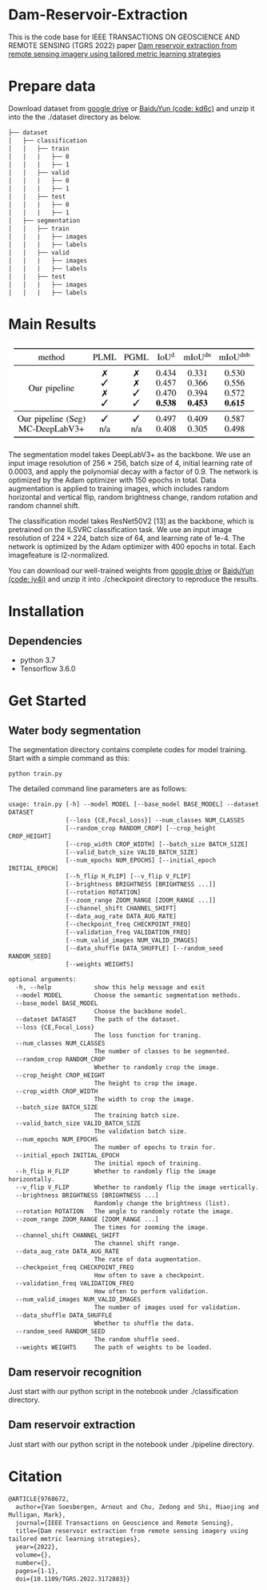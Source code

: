 # Dam-Reservoir-Extraction
This is the code base for IEEE TRANSACTIONS ON GEOSCIENCE AND REMOTE SENSING (TGRS 2022) paper [Dam reservoir extraction from remote sensing
imagery using tailored metric learning strategies](https://ieeexplore.ieee.org/document/9768672)

# Prepare data
Download dataset from [google drive](https://drive.google.com/file/d/14ley7T2J0Vy2rP1ezDq5WH2coJPBvzVc/view?usp=sharing) or [BaiduYun (code: kd6c)](https://pan.baidu.com/s/1akK5K5gyircO51mmqgdA7A) and unzip it into the the ./dataset directory as below.
```
├── dataset
│   ├── classification
│   │   ├── train
│   │   |   ├── 0
│   │   |   ├── 1
│   │   ├── valid
│   │   |   ├── 0
│   │   |   ├── 1
│   │   ├── test
│   │   |   ├── 0
│   │   |   ├── 1
│   ├── segmentation
│   │   ├── train
│   │   |   ├── images
│   │   |   ├── labels
│   │   ├── valid
│   │   |   ├── images
│   │   |   ├── labels
│   │   ├── test
│   │   |   ├── images
│   │   |   ├── labels

```

# Main Results
![](./results.png) 

The segmentation model takes DeepLabV3+ as the backbone. We use an input image resolution of 256 × 256, batch size of 4, initial learning rate of 0.0003, and apply the polynomial decay with a factor of 0.9. The network is optimized by the Adam optimizer with 150 epochs in total. Data augmentation is applied to training images, which includes random horizontal and vertical flip, random brightness change, random rotation and random channel shift.

The classification model takes ResNet50V2 [13] as the backbone, which is pretrained on the ILSVRC classification task. We use an input image resolution of 224 × 224, batch size of 64, and learning rate of 1e-4. The network is optimized by the Adam optimizer with 400 epochs in total. Each imagefeature is l2-normalized.

You can download our well-trained weights from [google drive](https://drive.google.com/file/d/1XLPNBRQQXEjXp5IXjxd9VEqOKJwPinSa/view?usp=sharing) or [BaiduYun (code: iy4i)](https://pan.baidu.com/s/1T7XuQSNo3Hw3HP4EkJatsg) and unzip it into ./checkpoint directory to reproduce the results.

# Installation
## Dependencies
+ python 3.7
+ Tensorflow 3.6.0

# Get Started

## Water body segmentation

The segmentation directory contains complete codes for model training. 
Start with a simple command as this:
```buildoutcfg
python train.py
```
The detailed command line parameters are as follows:
```buildoutcfg
usage: train.py [-h] --model MODEL [--base_model BASE_MODEL] --dataset DATASET
                [--loss {CE,Focal_Loss}] --num_classes NUM_CLASSES
                [--random_crop RANDOM_CROP] [--crop_height CROP_HEIGHT]
                [--crop_width CROP_WIDTH] [--batch_size BATCH_SIZE]
                [--valid_batch_size VALID_BATCH_SIZE]
                [--num_epochs NUM_EPOCHS] [--initial_epoch INITIAL_EPOCH]
                [--h_flip H_FLIP] [--v_flip V_FLIP]
                [--brightness BRIGHTNESS [BRIGHTNESS ...]]
                [--rotation ROTATION]
                [--zoom_range ZOOM_RANGE [ZOOM_RANGE ...]]
                [--channel_shift CHANNEL_SHIFT]
                [--data_aug_rate DATA_AUG_RATE]
                [--checkpoint_freq CHECKPOINT_FREQ]
                [--validation_freq VALIDATION_FREQ]
                [--num_valid_images NUM_VALID_IMAGES]
                [--data_shuffle DATA_SHUFFLE] [--random_seed RANDOM_SEED]
                [--weights WEIGHTS]

```
```buildoutcfg
optional arguments:
  -h, --help            show this help message and exit
  --model MODEL         Choose the semantic segmentation methods.
  --base_model BASE_MODEL
                        Choose the backbone model.
  --dataset DATASET     The path of the dataset.
  --loss {CE,Focal_Loss}
                        The loss function for traning.
  --num_classes NUM_CLASSES
                        The number of classes to be segmented.
  --random_crop RANDOM_CROP
                        Whether to randomly crop the image.
  --crop_height CROP_HEIGHT
                        The height to crop the image.
  --crop_width CROP_WIDTH
                        The width to crop the image.
  --batch_size BATCH_SIZE
                        The training batch size.
  --valid_batch_size VALID_BATCH_SIZE
                        The validation batch size.
  --num_epochs NUM_EPOCHS
                        The number of epochs to train for.
  --initial_epoch INITIAL_EPOCH
                        The initial epoch of training.
  --h_flip H_FLIP       Whether to randomly flip the image horizontally.
  --v_flip V_FLIP       Whether to randomly flip the image vertically.
  --brightness BRIGHTNESS [BRIGHTNESS ...]
                        Randomly change the brightness (list).
  --rotation ROTATION   The angle to randomly rotate the image.
  --zoom_range ZOOM_RANGE [ZOOM_RANGE ...]
                        The times for zooming the image.
  --channel_shift CHANNEL_SHIFT
                        The channel shift range.
  --data_aug_rate DATA_AUG_RATE
                        The rate of data augmentation.
  --checkpoint_freq CHECKPOINT_FREQ
                        How often to save a checkpoint.
  --validation_freq VALIDATION_FREQ
                        How often to perform validation.
  --num_valid_images NUM_VALID_IMAGES
                        The number of images used for validation.
  --data_shuffle DATA_SHUFFLE
                        Whether to shuffle the data.
  --random_seed RANDOM_SEED
                        The random shuffle seed.
  --weights WEIGHTS     The path of weights to be loaded.
```

## Dam reservoir recognition

Just start with our python script in the notebook under ./classification directory.

## Dam reservoir extraction

Just start with our python script in the notebook under ./pipeline directory.

# Citation

```
@ARTICLE{9768672,
  author={Van Soesbergen, Arnout and Chu, Zedong and Shi, Miaojing and Mulligan, Mark},
  journal={IEEE Transactions on Geoscience and Remote Sensing}, 
  title={Dam reservoir extraction from remote sensing imagery using tailored metric learning strategies}, 
  year={2022},
  volume={},
  number={},
  pages={1-1},
  doi={10.1109/TGRS.2022.3172883}}
```
